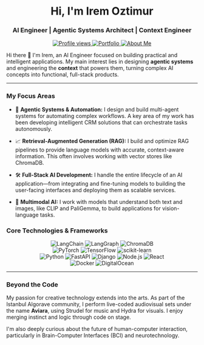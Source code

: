 <h1 align="center">Hi, I'm Irem Oztimur </h1>

<h3 align="center">AI Engineer | Agentic Systems Architect | Context Engineer</h3>

<p align="center">
  <a href="https://github.com/iremoztimur">
    <img src="https://komarev.com/ghpvc/?username=iremoztimur&label=Profile%20Views&color=61177c&style=flat-square" alt="Profile views" />
  </a>
  <a href="https://ioztimur.vercel.app/">
    <img src="https://img.shields.io/badge/Portfolio-Website-blue?style=flat-square&logo=vercel" alt="Portfolio">
  </a>
  <a href="https://magenta-painter-fc2.notion.site/rem-ztimur-4ab10311196a45d586fbd8e7f63bcdd0">
    <img src="https://img.shields.io/badge/About%20Me-Notion-lightgrey?style=flat-square&logo=notion" alt="About Me">
  </a>
</p>

Hi there 👋 I'm Irem, an AI Engineer focused on building practical and intelligent applications. My main interest lies in designing **agentic systems** and engineering the **context** that powers them, turning complex AI concepts into functional, full-stack products.

---

### My Focus Areas

* 🧠 **Agentic Systems & Automation:** I design and build multi-agent systems for automating complex workflows. A key area of my work has been developing intelligent CRM solutions that can orchestrate tasks autonomously.

* 📈 **Retrieval-Augmented Generation (RAG):** I build and optimize RAG pipelines to provide language models with accurate, context-aware information. This often involves working with vector stores like ChromaDB.

* 🛠️ **Full-Stack AI Development:** I handle the entire lifecycle of an AI application—from integrating and fine-tuning models to building the user-facing interfaces and deploying them as scalable services.

* 🔧 **Multimodal AI:** I work with models that understand both text and images, like CLIP and PaliGemma, to build applications for vision-language tasks.

### Core Technologies & Frameworks

<p align="center">
  <img src="https://img.shields.io/badge/LangChain-101010?style=for-the-badge" alt="LangChain"/>
  <img src="https://img.shields.io/badge/LangGraph-101010?style=for-the-badge" alt="LangGraph"/>
  <img src="https://img.shields.io/badge/ChromaDB-5B3BFE?style=for-the-badge" alt="ChromaDB"/>
  <br>
  <img src="https://img.shields.io/badge/PyTorch-%23EE4C2C.svg?&style=for-the-badge&logo=PyTorch&logoColor=white" alt="PyTorch"/>
  <img src="https://img.shields.io/badge/TensorFlow-%23FF6F00.svg?&style=for-the-badge&logo=TensorFlow&logoColor=white" alt="TensorFlow"/>
  <img src="https://img.shields.io/badge/scikit--learn-%23F7931E.svg?&style=for-the-badge&logo=scikit-learn&logoColor=white" alt="scikit-learn"/>
  <br>
  <img src="https://img.shields.io/badge/python-3670A0?style=for-the-badge&logo=python&logoColor=ffdd54" alt="Python"/>
  <img src="https://img.shields.io/badge/FastAPI-005571?style=for-the-badge&logo=fastapi" alt="FastAPI"/>
  <img src="https://img.shields.io/badge/django-%23092E20.svg?&style=for-the-badge&logo=django&logoColor=white" alt="Django"/>
  <img src="https://img.shields.io/badge/node.js-6DA55F?style=for-the-badge&logo=node.js&logoColor=white" alt="Node.js"/>
  <img src="https://img.shields.io/badge/react-%2320232a.svg?&style=for-the-badge&logo=react&logoColor=%2361DAFB" alt="React"/>
  <br>
  <img src="https://img.shields.io/badge/docker-%230db7ed.svg?&style=for-the-badge&logo=docker&logoColor=white" alt="Docker"/>
  <img src="https://img.shields.io/badge/DigitalOcean-%230167ff.svg?&style=for-the-badge&logo=digitalocean&logoColor=white" alt="DigitalOcean"/>
</p>

---

### Beyond the Code

My passion for creative technology extends into the arts. As part of the Istanbul Algorave community, I perform live-coded audiovisual sets under the name **Aviara**, using Strudel for music and Hydra for visuals. I enjoy merging instinct and logic through code on stage.

I'm also deeply curious about the future of human-computer interaction, particularly in Brain-Computer Interfaces (BCI) and neurotechnology.
